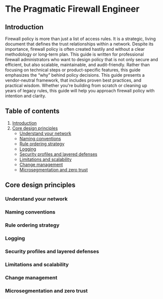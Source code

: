 # The Pragmatic Firewall Engineer

## Introduction

Firewall policy is more than just a list of access rules. It is a strategic,
living document that defines the trust relationships within a network. Despite
its importance, firewall policy is often created hastily and without a clear
methodology or long-term plan. This guide is written for professional firewall
administrators who want to design policy that is not only secure and efficient,
but also scalable, maintainable, and audit-friendly. Rather than focusing on
technical steps or product-specific features, this guide emphasizes the “why”
behind policy decisions. This guide presents a vendor-neutral framework, that
includes proven best practices, and practical wisdom. Whether you're building
from scratch or cleaning up years of legacy rules, this guide will help you
approach firewall policy with intention and clarity.

## Table of contents

1. [Introduction](#introduction)
2. [Core design principles](#core-design-principles)
   - [Understand your network](#understand-your-network)
   - [Naming conventions](#naming-conventions)
   - [Rule ordering strategy](#rule-ordering-strategy)
   - [Logging](#logging)
   - [Security profiles and layered defenses](#security-profiles-and-layered-defenses)
   - [Limitations and scalability](#limitations-and-scalability)
   - [Change management](#change-management)
   - [Microsegmentation and zero trust](#microsegmentation-and-zero-trust)

## Core design principles

### Understand your network

### Naming conventions

### Rule ordering strategy

### Logging

### Security profiles and layered defenses

### Limitations and scalability

### Change management

### Microsegmentation and zero trust
